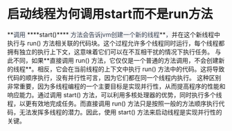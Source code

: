 # 启动线程为何调用start而不是run方法
<font style="color:rgb(55, 65, 81);background-color:rgb(247, 247, 248);">  
</font>**<font style="color:rgb(55, 65, 81);background-color:rgb(247, 247, 248);">调用 </font>****<font style="background-color:rgb(247, 247, 248);">start()</font>****<font style="color:rgb(55, 65, 81);background-color:rgb(247, 247, 248);"> 方法会告诉jvm创建一个新的线程</font>**<font style="color:rgb(55, 65, 81);background-color:rgb(247, 247, 248);">，</font>并在这个新线程中执行与 run() 方法相关联的代码块。这个过程允许多个线程同时运行，每个线程都拥有独立的执行上下文，这意味着它们可以在不互相干扰的情况下执行任务。
与此不同，如果**直接调用 run() 方法，它仅仅是一个普通的方法调用，不会创建新的线程**。相反，它会在当前线程的上下文中执行 run() 方法中的代码。这将导致代码的顺序执行，没有并行性可言，因为它们都在同一个线程内执行。
这种区别非常重要，因为多线程编程的一个主要目标是实现并行性，从而提高程序的性能和响应能力。通过调用 start() 方法，可以利用多核处理器的优势，同时执行多个线程，以更有效地完成任务。而直接调用 run() 方法只是按照一般的方法顺序执行代码，无法发挥多线程的潜力。因此，使用 start() 方法来启动线程是实现并行性的关键。
